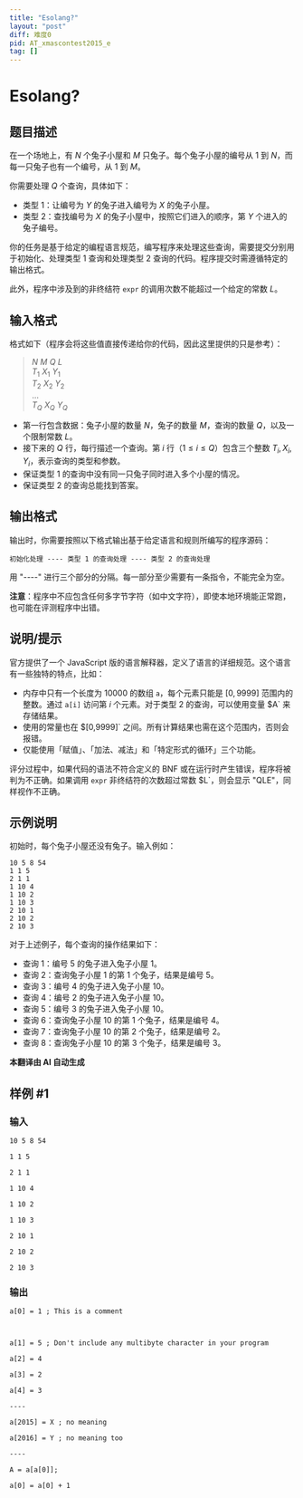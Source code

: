 ```yaml
---
title: "Esolang?"
layout: "post"
diff: 难度0
pid: AT_xmascontest2015_e
tag: []
---
```


# Esolang?

## 题目描述

在一个场地上，有 $N$ 个兔子小屋和 $M$ 只兔子。每个兔子小屋的编号从 $1$ 到 $N$，而每一只兔子也有一个编号，从 $1$ 到 $M$。

你需要处理 $Q$ 个查询，具体如下：

- 类型 $1$：让编号为 $Y$ 的兔子进入编号为 $X$ 的兔子小屋。
- 类型 $2$：查找编号为 $X$ 的兔子小屋中，按照它们进入的顺序，第 $Y$ 个进入的兔子编号。

你的任务是基于给定的编程语言规范，编写程序来处理这些查询，需要提交分别用于初始化、处理类型 $1$ 查询和处理类型 $2$ 查询的代码。程序提交时需遵循特定的输出格式。

此外，程序中涉及到的非终结符 `expr` 的调用次数不能超过一个给定的常数 $L$。

## 输入格式

格式如下（程序会将这些值直接传递给你的代码，因此这里提供的只是参考）：

> $N$ $M$ $Q$ $L$  
> $T_1$ $X_1$ $Y_1$  
> $T_2$ $X_2$ $Y_2$  
> ...  
> $T_Q$ $X_Q$ $Y_Q$

- 第一行包含数据：兔子小屋的数量 $N$，兔子的数量 $M$，查询的数量 $Q$，以及一个限制常数 $L$。
- 接下来的 $Q$ 行，每行描述一个查询。第 $i$ 行（$1 \leq i \leq Q$）包含三个整数 $T_i, X_i, Y_i$，表示查询的类型和参数。
- 保证类型 $1$ 的查询中没有同一只兔子同时进入多个小屋的情况。
- 保证类型 $2$ 的查询总能找到答案。

## 输出格式

输出时，你需要按照以下格式输出基于给定语言和规则所编写的程序源码：

```
初始化处理 ---- 类型 1 的查询处理 ---- 类型 2 的查询处理
```

用 "----" 进行三个部分的分隔。每一部分至少需要有一条指令，不能完全为空。

**注意**：程序中不应包含任何多字节字符（如中文字符），即使本地环境能正常跑，也可能在评测程序中出错。

## 说明/提示

官方提供了一个 JavaScript 版的语言解释器，定义了语言的详细规范。这个语言有一些独特的特点，比如：

- 内存中只有一个长度为 $10000$ 的数组 `a`，每个元素只能是 $[0,9999]$ 范围内的整数。通过 `a[i]` 访问第 $i$ 个元素。对于类型 $2$ 的查询，可以使用变量 $A` 来存储结果。
- 使用的常量也在 $[0,9999]` 之间。所有计算结果也需在这个范围内，否则会报错。
- 仅能使用「赋值」、「加法、减法」和「特定形式的循环」三个功能。

评分过程中，如果代码的语法不符合定义的 BNF 或在运行时产生错误，程序将被判为不正确。如果调用 `expr` 非终结符的次数超过常数 $L`，则会显示 "QLE"，同样视作不正确。

## 示例说明

初始时，每个兔子小屋还没有兔子。输入例如：

```
10 5 8 54
1 1 5
2 1 1
1 10 4
1 10 2
1 10 3
2 10 1
2 10 2
2 10 3
```

对于上述例子，每个查询的操作结果如下：

- 查询 1：编号 5 的兔子进入兔子小屋 1。
- 查询 2：查询兔子小屋 1 的第 1 个兔子，结果是编号 5。
- 查询 3：编号 4 的兔子进入兔子小屋 10。
- 查询 4：编号 2 的兔子进入兔子小屋 10。
- 查询 5：编号 3 的兔子进入兔子小屋 10。
- 查询 6：查询兔子小屋 10 的第 1 个兔子，结果是编号 4。
- 查询 7：查询兔子小屋 10 的第 2 个兔子，结果是编号 2。
- 查询 8：查询兔子小屋 10 的第 3 个兔子，结果是编号 3。

 **本翻译由 AI 自动生成**

## 样例 #1

### 输入

```
10 5 8 54
1 1 5
2 1 1
1 10 4
1 10 2
1 10 3
2 10 1
2 10 2
2 10 3
```

### 输出

```
a[0] = 1 ; This is a comment

a[1] = 5 ; Don't include any multibyte character in your program
a[2] = 4
a[3] = 2
a[4] = 3
----
a[2015] = X ; no meaning
a[2016] = Y ; no meaning too
----
A = a[a[0]];
a[0] = a[0] + 1
```

